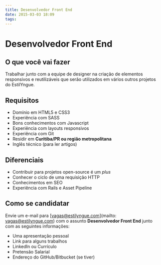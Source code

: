 ```yaml
---
title: Desenvolvedor Front End
date: 2015-03-03 18:09
tags:
---
```


# Desenvolvedor Front End

## O que você vai fazer

Trabalhar junto com a equipe de designer na criação de elementos responsivos e reutilizáveis que serão
utilizados em vários outros projetos do EstilYngue.

## Requisitos

* Domínio em HTML5 e CSS3
* Experiência com SASS
* Bons conhecimentos com Javascript
* Experiência com layouts responsivos
* Experiência com Git
* Residir em **Curitiba/PR ou região metropolitana**
* Inglês técnico (para ler artigos)

## Diferenciais

* Contribuir para projetos open-source é um _plus_
* Conhecer o ciclo de uma requisição HTTP
* Conhecimentos em SEO
* Experiência com Rails e Asset Pipeline

## Como se candidatar

Envie um e-mail para [vagas@estilyngue.com](mailto: vagas@estilyngue.com) com o assunto **Desenvolvedor Front End** junto com as seguintes informações:

* Uma apresentação pessoal
* Link para alguns trabalhos
* LinkedIn ou Currículo
* Pretensão Salarial
* Endereço do GitHub/Bitbucket (se tiver)
